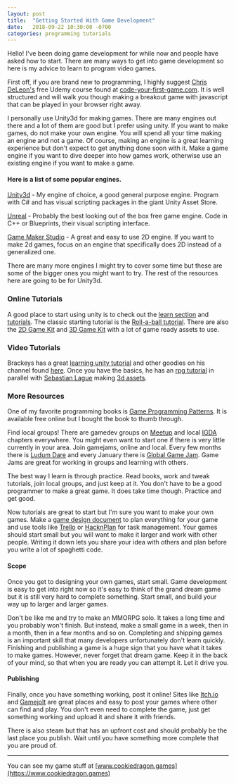 ```yaml
---
layout: post
title:  "Getting Started With Game Development"
date:   2018-09-22 10:30:00 -0700
categories: programming tutorials
---
```


Hello! I've been doing game development for while now and people have asked how to start. 
There are many ways to get into game development so here is my advice to learn to program video games.

<!--more-->

First off, if you are brand new to programming, I highly suggest [Chris DeLeon's](https://twitter.com/ChrisDeLeon) free Udemy course found at [code-your-first-game.com](http://code-your-first-game.com).
It is well structured and will walk you though making a breakout game with javascript that can be played in your browser right away.

I personally use Unity3d for making games. There are many engines out there and a lot of them are good but I prefer using unity.
If you want to make games, do not make your own engine. You will spend all your time making an engine and not a game. Of course, making an engine is a great learning experience but don't expect to get anything done soon with it. 
Make a game engine if you want to dive deeper into how games work, otherwise use an existing engine if you want to make a game.


#### Here is a list of some popular engines.  
[Unity3d](https://unity3d.com/) - My engine of choice, a good general purpose engine. Program with C# and has visual scripting packages in the giant Unity Asset Store.  

[Unreal](https://www.unrealengine.com/en-US/what-is-unreal-engine-4) - Probably the best looking out of the box free game engine. Code in C++ or Blueprints, their visual scripting interface.

[Game Maker Studio](https://www.yoyogames.com/gamemaker) - A great and easy to use 2D engine. If you want to make 2d games, focus on an engine that specifically does 2D instead of a generalized one.

There are many more engines I might try to cover some time but these are some of the bigger ones you might want to try. The rest of the resources here are going to be for Unity3d.

### Online Tutorials

A good place to start using unity is to check out the [learn section](https://unity3d.com/learn) and [tutorials](https://unity3d.com/learn/tutorials). 
The classic starting tutorial is the [Roll-a-ball tutorial](https://unity3d.com/learn/tutorials/s/roll-ball-tutorial).
There are also the [2D Game Kit](https://unity3d.com/learn/tutorials/s/2d-game-kit) and [3D Game Kit](https://unity3d.com/learn/tutorials/s/3d-game-kit) with a lot of game ready assets to use.

### Video Tutorials

Brackeys has a great [learning unity tutorial](https://youtu.be/IlKaB1etrik) and other goodies on his channel found [here](https://www.youtube.com/channel/UCYbK_tjZ2OrIZFBvU6CCMiA).
Once you have the basics, he has an [rpg tutorial](https://youtu.be/nu5nyrB9U_o) in parallel with [Sebastian Lague](https://www.youtube.com/channel/UCmtyQOKKmrMVaKuRXz02jbQ) making [3d assets](https://youtu.be/NGn_gSfYwVw).

### More Resources

One of my favorite programming books is [Game Programming Patterns](http://gameprogrammingpatterns.com/). It is available free online but I bought the book to thumb through.  

Find local groups! There are gamedev groups on [Meetup](https://www.meetup.com/) and local [IGDA](https://www.igda.org) chapters everywhere. You might even want to start one if there is very little currently in your area.
Join gamejams, online and local. Every few months there is [Ludum Dare](https://ldjam.com/) and every January there is [Global Game Jam](https://globalgamejam.org/). Game Jams are great for working in groups and learning with others.


The best way I learn is through practice. Read books, work and tweak tutorials, join local groups, and just keep at it. You don't have to be a good programmer to make a great game. 
It does take time though. Practice and get good.

Now tutorials are great to start but I'm sure you want to make your own games. 
Make a [game design document](https://vitalzigns.itch.io/gdd) to plan everything for your game and use tools like [Trello](https://trello.com/) or [HacknPlan](https://hacknplan.com/) for task management.
Your games should start small but you will want to make it larger and work with other people. Writing it down lets you share your idea with others and plan before you write a lot of spaghetti code.

#### Scope
Once you get to designing your own games, start small. Game development is easy to get into right now so it's easy to think of the grand dream game but it is still very hard to complete something. Start small, and build your way up to larger and larger games.

Don't be like me and try to make an MMORPG solo. It takes a long time and you probably won't finish. But instead, make a small game in a week, then in a month, then in a few months and so on.
Completing and shipping games is an important skill that many developers unfortunately don't learn quickly. 
Finishing and publishing a game is a huge sign that you have what it takes to make games.
However, never forget that dream game. Keep it in the back of your mind, so that when you are ready you can attempt it. Let it drive you.

#### Publishing
Finally, once you have something working, post it online! Sites like [Itch.io](https://itch.io) and [Gamejolt](https://gamejolt.com/) are great places and easy to post your games where other can find and play. 
You don't even need to complete the game, just get something working and upload it and share it with friends.

There is also steam but that has an upfront cost and should probably be the last place you publish. Wait until you have something more complete that you are proud of.


---


You can see my game stuff at [www.cookiedragon.games](https://www.cookiedragon.games)